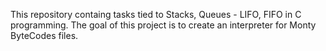 This repository containg tasks tied to Stacks, Queues - LIFO, FIFO in C programming.
The goal of this project is to create an interpreter for Monty ByteCodes files.
